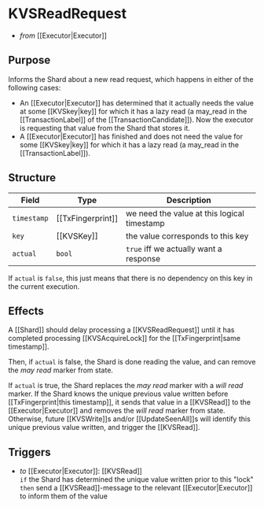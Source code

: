 # KVSReadRequest
<!-- --8<-- [start:blurb] -->
- _from_ [[Executor|Executor]]

## Purpose
Informs the Shard about a new read request, which happens
in either of the following cases:

- An [[Executor|Executor]] has determined that it actually needs
   the value at some [[KVSkey|key]] for which it has a lazy read
   (a may_read in the [[TransactionLabel]] of the
   [[TransactionCandidate]]).
  Now the executor is requesting that value from the Shard that stores
   it.
- A [[Executor|Executor]] has finished and does not need
  the value for some [[KVSkey|key]]
  for which it has a lazy read (a may_read in the
   [[TransactionLabel]]).
  
<!-- --8<-- [end:blurb] -->

<!-- --8<-- [start:details] -->

## Structure

| Field       | Type        | Description                                           |
|-------------|-------------|-------------------------------------------------------|
| `timestamp` | [[TxFingerprint]] | we need the value at this logical timestamp           |
| `key`       | [[KVSKey]]    | the value corresponds to this key                     |
| `actual`    | `bool`      | `true` iff we actually want a response                |

If `actual` is `false`, this just means that there is no dependency on
 this key in the current execution.

## Effects
A [[Shard]] should delay processing a [[KVSReadRequest]] until it has
 completed processing [[KVSAcquireLock]] for the 
 [[TxFingerprint|same timestamp]]. 

Then, if `actual` is false, the Shard is done reading the value, and
 can remove the *may read* marker from state. 

If `actual` is true, the Shard replaces the *may read* marker with a
 *will read* marker.
If the Shard knows the unique previous value written before 
 [[TxFingerprint|this timestamp]], it sends that value in a [[KVSRead]] to
 the [[Executor|Executor]] and removes the *will read* marker from state. 
Otherwise, future [[KVSWrite]]s and/or [[UpdateSeenAll]]s will
 identify this unique previous value written, and trigger the
 [[KVSRead]]. 

## Triggers

- _to_ [[Executor|Executor]]: [[KVSRead]]  
  `if` the Shard has determined the unique value written prior to this "lock"  
  `then` send a [[KVSRead]]-message to the relevant [[Executor|Executor]]
  to inform them of the value

<!-- --8<-- [end:details] -->
